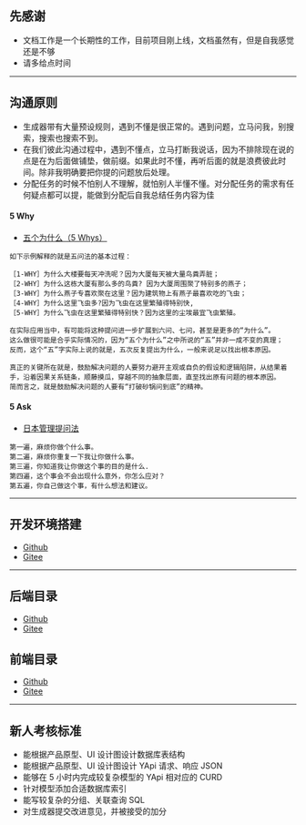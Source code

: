 ## 先感谢

- 文档工作是一个长期性的工作，目前项目刚上线，文档虽然有，但是自我感觉还是不够
- 请多给点时间

-------------------------------------------------------------------

## 沟通原则

- 生成器带有大量预设规则，遇到不懂是很正常的。遇到问题，立马问我，别搜索，搜索也搜索不到。
- 在我们彼此沟通过程中，遇到不懂点，立马打断我说话，因为不排除现在说的点是在为后面做铺垫，做前缀。如果此时不懂，再听后面的就是浪费彼此时间。除非我明确要把你提的问题放后处理。
- 分配任务的时候不怕别人不理解，就怕别人半懂不懂。对分配任务的需求有任何疑点都可以提，能做到分配后自我总结任务内容为佳

#### 5 Why

- [五个为什么（5 Whys）](https://www.jianshu.com/p/0676fbfe0d6c)

```
如下示例解释的就是五问法的基本过程：

［1-WHY］为什么大楼要每天冲洗呢？因为大厦每天被大量鸟粪弄脏；
［2-WHY］为什么这栋大厦有那么多的鸟粪? 因为大厦周围聚了特别多的燕子；
［3-WHY］为什么燕子专喜欢聚在这里？因为建筑物上有燕子最喜欢吃的飞虫；
［4-WHY］为什么这里飞虫多?因为飞虫在这里繁殖得特别快,
［5-WHY］为什么飞虫在这里繁殖得特别快？因为这里的尘埃最宜飞虫繁殖。

在实际应用当中，有可能将这种提问进一步扩展到六问、七问，甚至是更多的“为什么”。
这么做很可能是合乎实际情况的，因为“五个为什么”之中所说的“五”并非一成不变的真理；
反而，这个“五”字实际上说的就是，五次反复提出为什么，一般来说足以找出根本原因。

真正的关键所在就是，鼓励解决问题的人要努力避开主观或自负的假设和逻辑陷阱，从结果着手，沿着因果关系链条，顺藤摸瓜，穿越不同的抽象层面，直至找出原有问题的根本原因。
简而言之，就是鼓励解决问题的人要有“打破砂锅问到底”的精神。
```

#### 5 Ask

- [日本管理提问法](https://zhuanlan.zhihu.com/p/36525957)

```
第一遍，麻烦你做个什么事。
第二遍，麻烦你重复一下我让你做什么事。
第三遍，你知道我让你做这个事的目的是什么.
第四遍，这个事会不会出现什么意外，你怎么应对？
第五遍，你自己做这个事，有什么想法和建议。
```

-------------------------------------------------------------------

## 开发环境搭建

- [Github](https://github.com/cdk8s/sculptor-boot-docs/tree/master/development-environment.md)
- [Gitee](https://gitee.com/cdk8s/sculptor-boot-docs/tree/master/development-environment.md)

-------------------------------------------------------------------

## 后端目录

- [Github](https://github.com/cdk8s/sculptor-boot-docs/tree/master/backend)
- [Gitee](https://gitee.com/cdk8s/sculptor-boot-docs/tree/master/backend)

## 前端目录

- [Github](https://github.com/cdk8s/sculptor-boot-docs/tree/master/frontend)
- [Gitee](https://gitee.com/cdk8s/sculptor-boot-docs/tree/master/frontend)

-------------------------------------------------------------------

## 新人考核标准

- 能根据产品原型、UI 设计图设计数据库表结构
- 能根据产品原型、UI 设计图设计 YApi 请求、响应 JSON
- 能够在 5 小时内完成较复杂模型的 YApi 相对应的 CURD
- 针对模型添加合适数据库索引
- 能写较复杂的分组、关联查询 SQL
- 对生成器提交改进意见，并被接受的加分














